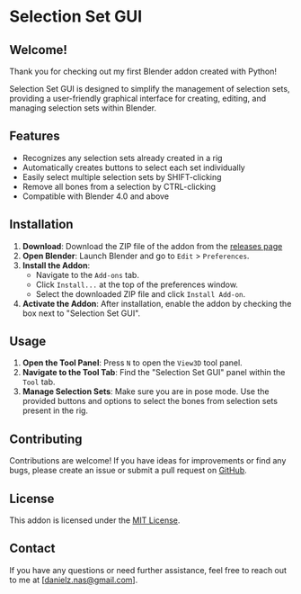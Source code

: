 # Selection Set GUI

## Welcome!
Thank you for checking out my first Blender addon created with Python!

Selection Set GUI is designed to simplify the management of selection sets, providing a user-friendly graphical interface for creating, editing, and managing selection sets within Blender.

## Features
- Recognizes any selection sets already created in a rig
- Automatically creates buttons to select each set individually
- Easily select multiple selection sets by SHIFT-clicking
- Remove all bones from a selection by CTRL-clicking
- Compatible with Blender 4.0 and above

## Installation
1. **Download**: Download the ZIP file of the addon from the [releases page](https://github.com/DANOverkill/selectionSet_GUI)
2. **Open Blender**: Launch Blender and go to `Edit` > `Preferences`.
3. **Install the Addon**:
   - Navigate to the `Add-ons` tab.
   - Click `Install...` at the top of the preferences window.
   - Select the downloaded ZIP file and click `Install Add-on`.
4. **Activate the Addon**: After installation, enable the addon by checking the box next to "Selection Set GUI".

## Usage
1. **Open the Tool Panel**: Press `N` to open the `View3D` tool panel.
2. **Navigate to the Tool Tab**: Find the "Selection Set GUI" panel within the `Tool` tab.
3. **Manage Selection Sets**: Make sure you are in pose mode. Use the provided buttons and options to select the bones from selection sets present in the rig. 

## Contributing
Contributions are welcome! If you have ideas for improvements or find any bugs, please create an issue or submit a pull request on [GitHub](https://github.com/DANOverkill/selectionSet_GUI).

## License
This addon is licensed under the [MIT License](https://opensource.org/licenses/MIT).

## Contact
If you have any questions or need further assistance, feel free to reach out to me at [danielz.nas@gmail.com].

